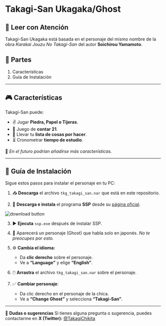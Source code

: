 # Takagi-San Ukagaka/Ghost

## 📖 **Leer con Atención**

Takagi-San Ukagaka está basada en el personaje del mismo nombre de la obra *Karakai Jouzu No Takagi-San* del autor **Soichirou Yamamoto**.

## 📌 **Partes**
1. Características
2. Guía de Instalación

---

## 🎮 **Características**
Takagi-San puede:

- ✌ Jugar **Piedra, Papel o Tijeras**.
- 🔢 Juego de **contar 21**.
- 📝 Llevar tu **lista de cosas por hacer**.
- ⏳ Cronometrar **tiempo de estudio**.

📌 *En el futuro podrían añadirse más características.*

---

## 📌 **Guía de Instalación**

Sigue estos pasos para instalar el personaje en tu PC:

1. 📥 **Descarga** el archivo `tkg_takagi_san.nar` que está en este repositorio.

2. 🔗 **Descarga e instala** el programa **SSP** desde su [página oficial](http://ssp.shillest.net/).

![download button](https://ssp.shillest.net/image/download_full.png)

3. ▶️ **Ejecuta** `ssp.exe` después de instalar SSP.

4. 👧 Aparecerá un personaje (Ghost) que habla solo en japonés. *No te preocupes por esto.*

5. ⚙️ **Cambia el idioma:**
   - Da **clic derecho** sobre el personaje.
   - Ve a **“Language”** y elige **“English”**.

6. 🖱️ **Arrastra** el archivo `tkg_takagi_san.nar` sobre el personaje.

7. ✅ **Cambiar personaje**:
   - Da clic derecho en el personaje de la chica.
   - Ve a **“Change Ghost”** y selecciona **“Takagi-San”**.

---

📩 **Dudas o sugerencias**
Si tienes alguna pregunta o sugerencia, puedes contactarme en **X (Twitter):** [@TakagiChikita](https://twitter.com/TakagiChikita)